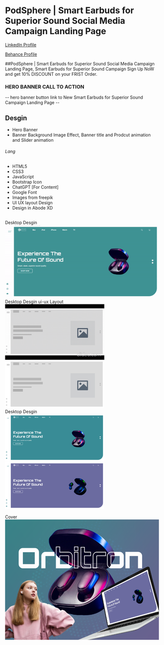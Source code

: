 # PodSphere | Smart Earbuds for Superior Sound Social Media Campaign Landing Page
<a href="https://www.linkedin.com/in/dharmendraverma95/" target="_blank">LinkedIn Profile </a>

<a href="https://www.behance.net/dhirukumar" target="_blank">Behance Profile </a>

##PodSphere | Smart Earbuds for Superior Sound Social Media Campaign Landing Page, Smart Earbuds for Superior Sound Campaign Sign Up NoW and get 10% DISCOUNT on your FRIST Order.

### HERO BANNER CALL TO ACTION
-- hero banner button link to New Smart Earbuds for Superior Sound Campaign Landing Page --

## Desgin 
<ul>
  <li>Hero Banner</li>
  <li>Banner Background Image Effect, Banner title and Prodcut animation and Slider animation </li>
</ul>


###### Lang
<ul>
  <li>HTML5</li>
  <li>CSS3</li>
  <li>JavaScript</li>
  <li>Bootstrap Icon</li>
  <li>ChatGPT [For Content]</li>
  <li>Google Font</li>
  <li>Images from freepik</li>
  <li>UI UX layout Design</li>
  <li>Design in Abode XD</li>
</ul>


<br>
<span>Desktop Desgin</span><br/>
<a href="https://www.behance.net/gallery/215195565/PodSphere-Social-Media-Campaign-Landing-Page" target="_blank" >
<img src="./img/landing-page.gif" width="575px"/>
</a>

 <br />
<span>Desktop Desgin ui-ux Layout</span><br/>
<a href="https://www.behance.net/gallery/215195565/PodSphere-Social-Media-Campaign-Landing-Page" target="_blank" >

<img src="./img/landing-page-ui-ux-layout.gif" width="325px"/>
<br />
<img src="./img/landing-page-ui-ux-layout.png" width="325px"/>
</a>

 <br />
<span>Desktop Desgin</span><br/>
<a href="https://www.behance.net/gallery/215195565/PodSphere-Social-Media-Campaign-Landing-Page" target="_blank" >
<img src="./img/landing-page-s1.png" width="325px"/>
<img src="./img/landing-page-s2.png" width="325px"/>
</a>

<span>Cover</span><br/>
<a href="https://www.behance.net/gallery/215195565/PodSphere-Social-Media-Campaign-Landing-Page" target="_blank" >
<img src="./img/cover.png" width="575px"/>
</a>




